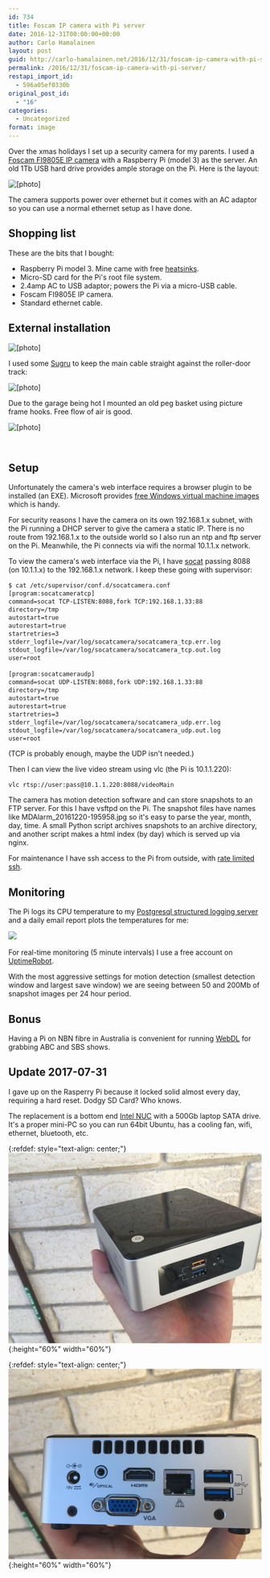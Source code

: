 ```yaml
---
id: 734
title: Foscam IP camera with Pi server
date: 2016-12-31T00:00:00+00:00
author: Carlo Hamalainen
layout: post
guid: http://carlo-hamalainen.net/2016/12/31/foscam-ip-camera-with-pi-server/
permalink: /2016/12/31/foscam-ip-camera-with-pi-server/
restapi_import_id:
  - 596a05ef0330b
original_post_id:
  - "16"
categories:
  - Uncategorized
format: image
---
```

Over the xmas holidays I set up a security camera for my parents. I used a [Foscam FI9805E IP camera](http://www.foscamaustralia.com.au/Foscam-POE-FI9805E-30M-H264-720P-HD-Wireless-IP-Camera-Outdoor-Silver-Infrared-Cut-Filter-2yr-Warranty) with a Raspberry Pi (model 3) as the server. An old 1Tb USB hard drive provides ample storage on the Pi. Here is the layout:

<img src="https://s3.amazonaws.com/carlo-hamalainen.net/oldblog/blogdata/medium/2016-12-18%2B%2B19-25-40.jpg?w=1100&ssl=1" alt="[photo]" border="0" data-recalc-dims="1" /> 

The camera supports power over ethernet but it comes with an AC adaptor so you can use a normal ethernet setup as I have done.

## Shopping list

These are the bits that I bought:

  * Raspberry Pi model 3. Mine came with free [heatsinks](http://www.ebay.com.au/itm/291696505888?_trksid=p2060353.m2749.l2649&ssPageName=STRK%3AMEBIDX%3AIT).
  * Micro-SD card for the Pi's root file system.
  * 2.4amp AC to USB adaptor; powers the Pi via a micro-USB cable.
  * Foscam FI9805E IP camera.
  * Standard ethernet cable.

## External installation

<img src="https://s3.amazonaws.com/carlo-hamalainen.net/oldblog/blogdata/medium/2016-12-20%2B%2B12-00-28.jpg?w=1100&ssl=1" alt="[photo]" border="0" data-recalc-dims="1" /> 

I used some [Sugru](https://sugru.com/) to keep the main cable straight against the roller-door track:

<img src="https://s3.amazonaws.com/carlo-hamalainen.net/oldblog/blogdata/medium/2016-12-20%2B%2B12-01-48.jpg?w=1100&ssl=1" alt="[photo]" border="0" data-recalc-dims="1" /> 

Due to the garage being hot I mounted an old peg basket using picture frame hooks. Free flow of air is good.

<img src="https://s3.amazonaws.com/carlo-hamalainen.net/oldblog/blogdata/medium/2016-12-20%2B%2B12-00-47.jpg?w=1100&ssl=1" alt="[photo]" border="0" data-recalc-dims="1" /> 

&nbsp;

## Setup

Unfortunately the camera's web interface requires a browser plugin to be installed (an EXE). Microsoft provides [free Windows virtual machine images](https://developer.microsoft.com/en-us/microsoft-edge/tools/vms/) which is handy.

For security reasons I have the camera on its own 192.168.1.x subnet, with the Pi running a DHCP server to give the camera a static IP. There is no route from 192.168.1.x to the outside world so I also run an ntp and ftp server on the Pi. Meanwhile, the Pi connects via wifi the normal 10.1.1.x network.

To view the camera's web interface via the Pi, I have [socat](http://www.dest-unreach.org/socat/) passing 8088 (on 10.1.1.x) to the 192.168.1.x network. I keep these going with supervisor:

```
$ cat /etc/supervisor/conf.d/socatcamera.conf
[program:socatcameratcp]
command=socat TCP-LISTEN:8088,fork TCP:192.168.1.33:88
directory=/tmp
autostart=true
autorestart=true
startretries=3
stderr_logfile=/var/log/socatcamera/socatcamera_tcp.err.log
stdout_logfile=/var/log/socatcamera/socatcamera_tcp.out.log
user=root

[program:socatcameraudp]
command=socat UDP-LISTEN:8088,fork UDP:192.168.1.33:88
directory=/tmp
autostart=true
autorestart=true
startretries=3
stderr_logfile=/var/log/socatcamera/socatcamera_udp.err.log
stdout_logfile=/var/log/socatcamera/socatcamera_udp.out.log
user=root
```

(TCP is probably enough, maybe the UDP isn't needed.)

Then I can view the live video stream using vlc (the Pi is 10.1.1.220):

```
vlc rtsp://user:pass@10.1.1.220:8088/videoMain
```

The camera has motion detection software and can store snapshots to an FTP server. For this I have vsftpd on the Pi. The snapshot files have names like MDAlarm_20161220-195958.jpg so it's easy to parse the year, month, day, time. A small Python script archives snapshots to an archive directory, and another script makes a html index (by day) which is served up via nginx.

For maintenance I have ssh access to the Pi from outside, with [rate limited ssh](https://www.rackaid.com/blog/how-to-block-ssh-brute-force-attacks/).

## Monitoring

The Pi logs its CPU temperature to my [Postgresql structured logging server](https://carlo-hamalainen.net/blog/2016/4/27/structured-logging) and a daily email report plots the temperatures for me:

<img src="https://s3.amazonaws.com/carlo-hamalainen.net/blogdata/x-2016-12/calampi_temps.png?w=500&ssl=1" data-recalc-dims="1" /> 

For real-time monitoring (5 minute intervals) I use a free account on [UptimeRobot](https://uptimerobot.com).

With the most aggressive settings for motion detection (smallest detection window and largest save window) we are seeing between 50 and 200Mb of snapshot images per 24 hour period.

## Bonus

Having a Pi on NBN fibre in Australia is convenient for running [WebDL](https://bitbucket.org/delx/webdl) for grabbing ABC and SBS shows.

## Update 2017-07-31

I gave up on the Rasperry Pi because it locked solid almost every day, requiring a hard reset. Dodgy SD Card? Who knows.

The replacement is a bottom end [Intel NUC](https://www.intel.sg/content/www/xa/en/products/boards-kits/nuc/kits/nuc5cpyh.html) with a 500Gb laptop SATA drive. It's a proper mini-PC so you can run 64bit Ubuntu, has a cooling fan, wifi, ethernet, bluetooth, etc.

{:refdef: style="text-align: center;"}
![](/wp-old/uploads/2016/12/2017-06-2314-21-49_000000.jpg){:height="60%" width="60%"}

{:refdef: style="text-align: center;"}
![](/wp-old/uploads/2016/12/2017-06-2314-21-56_000000.jpg){:height="60%" width="60%"}

